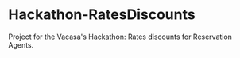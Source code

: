 # Hackathon-RatesDiscounts
Project for the Vacasa's Hackathon: Rates discounts for Reservation Agents.
